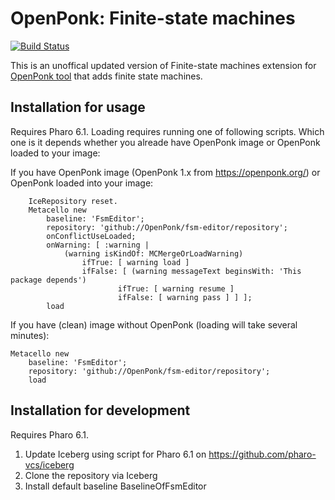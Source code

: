 # OpenPonk: Finite-state machines

[![Build Status](https://travis-ci.org/OpenPonk/fsm-editor.svg?branch=master)](https://travis-ci.org/OpenPonk/fsm-editor)

This is an unoffical updated version of Finite-state machines extension for [OpenPonk tool](https://openponk.org) that adds finite state machines.

## Installation for usage

Requires Pharo 6.1.
Loading requires running one of following scripts. Which one is it depends whether you alreade have OpenPonk image or OpenPonk loaded to your image:

If you have OpenPonk image (OpenPonk 1.x from https://openponk.org/) or OpenPonk loaded into your image:
```
	IceRepository reset.
	Metacello new
		baseline: 'FsmEditor';
		repository: 'github://OpenPonk/fsm-editor/repository';
		onConflictUseLoaded;
		onWarning: [ :warning | 
			(warning isKindOf: MCMergeOrLoadWarning)
				ifTrue: [ warning load ]
				ifFalse: [ (warning messageText beginsWith: 'This package depends')
						ifTrue: [ warning resume ]
						ifFalse: [ warning pass ] ] ];
		load
 ```
If you have (clean) image without OpenPonk (loading will take several minutes):
```
Metacello new
    baseline: 'FsmEditor';
    repository: 'github://OpenPonk/fsm-editor/repository';
    load
```

## Installation for development

Requires Pharo 6.1.

1. Update Iceberg using script for Pharo 6.1 on https://github.com/pharo-vcs/iceberg
1. Clone the repository via Iceberg
1. Install default baseline BaselineOfFsmEditor
